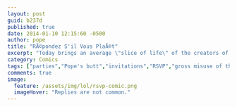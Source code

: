 ```yaml
---
layout: post
guid: b237d
published: true
date: 2014-01-10 12:15:60 -0500
author: pope
title: "RÃ©pondez S'il Vous PlaÃ®t"
excerpt: "Today brings an average \"slice of life\" of the creators of WNV, a portrait of the wholesome and completely normal interactions that make us who we are and give us the motivation to do what we do."
category: Comics
tags: ["parties","Pope's butt","invitations","RSVP","gross misuse of the postal system","angry balloons"]
comments: true 
image:
  feature: /assets/img/lol/rsvp-comic.png
  imageHover: "Replies are not common."
---
```


